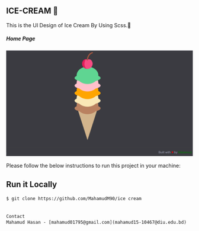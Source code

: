 ## ICE-CREAM 🍦

This is the UI Design of Ice Cream By Using Scss.🍦


##### Home Page
![ScreenShot of Form](a.png)

Please follow the below instructions to run this project in your machine:

## Run it Locally
```
$ git clone https://github.com/MahamudM90/ice cream


Contact
Mahamud Hasan - [mahamud01795@gmail.com](mahamud15-10467@diu.edu.bd)


